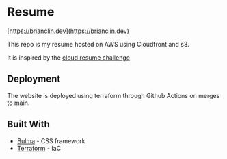 # Resume

[https://brianclin.dev](https://brianclin.dev)

This repo is my resume hosted on AWS using Cloudfront and s3.

It is inspired by the [cloud resume challenge](https://cloudresumechallenge.dev/)

## Deployment

The website is deployed using terraform through Github Actions on merges to main.

## Built With

* [Bulma](https://bulma.io/) - CSS framework
* [Terraform](https://www.terraform.io/) - IaC
